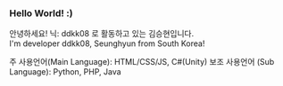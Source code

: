 ### Hello World! :)

안녕하세요! 닉: ddkk08 로 활동하고 있는 김승현입니다. <br/>
I'm developer ddkk08, Seunghyun from South Korea!

주 사용언어(Main Language): HTML/CSS/JS, C#(Unity)
보조 사용언어 (Sub Language): Python, PHP, Java
